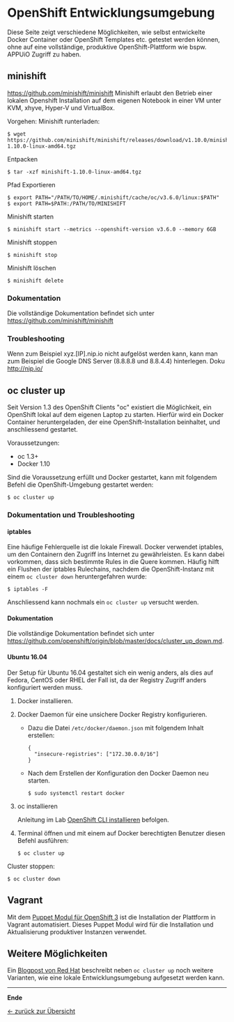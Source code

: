# OpenShift Entwicklungsumgebung

Diese Seite zeigt verschiedene Möglichkeiten, wie selbst entwickelte Docker Container oder OpenShift Templates etc. getestet werden können, ohne auf eine vollständige, produktive OpenShift-Plattform wie bspw. APPUiO Zugriff zu haben.

## minishift
https://github.com/minishift/minishift
Minishift erlaubt den Betrieb einer lokalen Openshift Installation auf dem eigenen Notebook in einer VM unter KVM, xhyve, Hyper-V und VirtualBox.

Vorgehen:
Minishift runterladen:
```
$ wget https://github.com/minishift/minishift/releases/download/v1.10.0/minishift-1.10.0-linux-amd64.tgz
```

Entpacken
```
$ tar -xzf minishift-1.10.0-linux-amd64.tgz
```
Pfad Exportieren
```
$ export PATH="/PATH/TO/HOME/.minishift/cache/oc/v3.6.0/linux:$PATH"
$ export PATH=$PATH:/PATH/TO/MINISHIFT
```
Minishift starten
```
$ minishift start --metrics --openshift-version v3.6.0 --memory 6GB
```

Minishift stoppen
```
$ minishift stop
```

Minishift löschen
```
$ minishift delete
```

### Dokumentation

Die vollständige Dokumentation befindet sich unter https://github.com/minishift/minishift

### Troubleshooting

Wenn zum Beispiel xyz.[IP].nip.io nicht aufgelöst werden kann, kann man zum Beispiel die Google DNS Server (8.8.8.8 und 8.8.4.4) hinterlegen.
Doku
http://nip.io/

## oc cluster up

Seit Version 1.3 des OpenShift Clients "oc" existiert die Möglichkeit, ein OpenShift lokal auf dem eigenen Laptop zu starten. Hierfür wird ein Docker Container heruntergeladen, der eine OpenShift-Installation beinhaltet, und anschliessend gestartet.

Voraussetzungen:
* oc 1.3+
* Docker 1.10

Sind die Voraussetzung erfüllt und Docker gestartet, kann mit folgendem Befehl die OpenShift-Umgebung gestartet werden:
```
$ oc cluster up
```

### Dokumentation und Troubleshooting

#### iptables
Eine häufige Fehlerquelle ist die lokale Firewall. Docker verwendet iptables, um den Containern den Zugriff ins Internet zu gewährleisten. Es kann dabei vorkommen, dass sich bestimmte Rules in die Quere kommen. Häufig hilft ein Flushen der iptables Rulechains, nachdem die OpenShift-Instanz mit einem `oc cluster down` heruntergefahren wurde:
```
$ iptables -F
```
Anschliessend kann nochmals ein `oc cluster up` versucht werden.

#### Dokumentation

Die vollständige Dokumentation befindet sich unter https://github.com/openshift/origin/blob/master/docs/cluster_up_down.md.

#### Ubuntu 16.04

Der Setup für Ubuntu 16.04 gestaltet sich ein wenig anders, als dies auf Fedora, CentOS oder RHEL der Fall ist, da der Registry Zugriff anders konfiguriert werden muss.

1. Docker installieren.
2. Docker Daemon für eine unsichere Docker Registry konfigurieren.
   - Dazu die Datei `/etc/docker/daemon.json` mit folgendem Inhalt erstellen:
     ```
     {
       "insecure-registries": ["172.30.0.0/16"]
     }
     ```

   - Nach dem Erstellen der Konfiguration den Docker Daemon neu starten.
     ```
     $ sudo systemctl restart docker
     ```

3. oc installieren

   Anleitung im Lab [OpenShift CLI installieren](labs/02_cli.md) befolgen.

4. Terminal öffnen und mit einem auf Docker berechtigten Benutzer diesen Befehl ausführen:
   ```
   $ oc cluster up
   ```

Cluster stoppen:
```
$ oc cluster down
```

## Vagrant

Mit dem [Puppet Modul für OpenShift 3](https://github.com/puzzle/puppet-openshift3/tree/dev) ist die Installation der Plattform in Vagrant automatisiert. Dieses Puppet Modul wird für die Installation und Aktualisierung produktiver Instanzen verwendet.

## Weitere Möglichkeiten

Ein [Blogpost von Red Hat](https://developers.redhat.com/blog/2016/10/11/four-creative-ways-to-create-an-openshiftkubernetes-dev-environment/) beschreibt neben `oc cluster up` noch weitere Varianten, wie eine lokale Entwicklungsumgebung aufgesetzt werden kann.

---

**Ende**

[← zurück zur Übersicht](../README.md)
